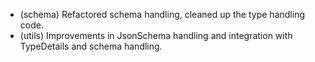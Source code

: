 - (schema) Refactored schema handling, cleaned up the type handling code.
- (utils) Improvements in JsonSchema handling and integration with TypeDetails and schema handling.